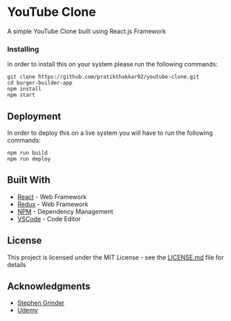 # YouTube Clone

A simple YouTube Clone built using React.js Framework

### Installing

In order to install this on your system please run the following commands:

```
git clone https://github.com/pratikthakkar92/youtube-clone.git
cd burger-builder-app
npm install
npm start
```

## Deployment

In order to deploy this on a live system you will have to run the following commands: 

```
npm run build
npm run deploy
```

## Built With

* [React](https://reactjs.org/) - Web Framework
* [Redux](https://redux.js.org/) - Web Framework
* [NPM](https://www.npmjs.com/) - Dependency Management
* [VSCode](https://code.visualstudio.com/) - Code Editor

## License

This project is licensed under the MIT License - see the [LICENSE.md](LICENSE.md) file for details

## Acknowledgments

* [Stephen Grinder](https://twitter.com/ste_grider)
* [Udemy](www.udemy.com)

